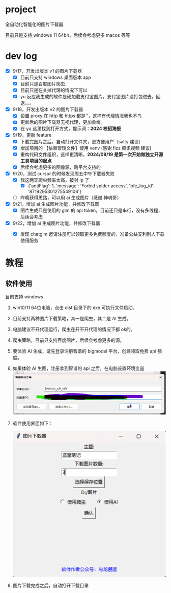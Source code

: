 # project
全自动化智能化的图片下载器

目前只是支持 windows 11 64bit，后续会考虑更多 macos 等等

#  dev log
- [x] 9/17，开发出版本 v1 的图片下载器
  - [x] 目前只支持 windows 桌面版本 app
  - [x] 目前只是百度图片爬虫
  - [x] 目前只是在关掉代理的情况下可以   
  - [x] yu 反应我生成的软件是硬加载支付宝图片，支付宝图片没打包进去，回退。。。 

- [x] 9/18，开发出版本 v2 的图片下载器
  - [x] 设置 proxy 在 http 和 https 都是''，这样有代理情况我也不鸟
  - [x] 更新后的图片下载器无视代理，更加鲁棒。  
  - [x] 在 yu 这里找到打开方式，提示词：**2024 校招海报** 

- [x] 9/19，更新 feature
  - [x] 下载完图片之后，自动打开文件夹，更方便用户（salty 建议） 
  - [x] 增加项目的 【依赖管理文件】使用 venv (感谢 fizz 腾讯视频 建议)
  - [x] 重构代码文件组织，这样更清晰，**2024/09/19 是第一次开始做独立开源工具项目的起点**  
  - [x] 后续会考虑更多的图像源，跨平台支持的 

- [x] 9/20，测试 cursor 的时候发现周五中午下载器失败
  - [x] 我这两天爬虫频率太高，被封 ip 了
    - [x] {'antiFlag': 1, 'message': 'Forbid spider access', 'bfe_log_id': '8719295301275549106'}
  - [ ] 昨晚获得思路，可以用 ai 生成图片（感谢 神魂哥）

- [x] 9/21，增加 ai 生成图片功能，并修改下载器
  - [x] 图片生成只是使用的 glm 的 api token，目前还只是串行，没有多线程，后续会考虑
  
- [x] 9/22，增加 ai 生成图片功能，并修改下载器
  - [x] 发现 chatglm 邀请注册可以领取更多免费额度的，准备公益安利别人下载使用服务 
 
  
# 教程
## 软件使用
目前支持 windows

1. win10/11 64位电脑，点击 dist 目录下的 exe 可执行文件启动。
2. 目前支持两种图片下载策略，其一是爬虫，其二是 AI 生成。
3. 电脑建议不开代理运行，爬虫在开不开代理的情况下都 ok的。
4. 爬虫策略，目前只支持百度图片，后续会考虑更多的源。
5. 要体验 AI 生成，请先登录注册智谱的 bigmodel 平台，创建领取免费 api 额度。
6. 如果体验 AI 生图，注册拿到智谱的 api 之后，在电脑设置环境变量
![alt text](img/windows_zhipu.png)


7. 软件使用界面如下：


    ![alt text](img/use_demo.png)


8. 图片下载完成之后，自动打开下载目录
